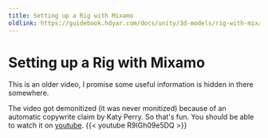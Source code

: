 ```yaml
---
title: Setting up a Rig with Mixamo
oldlink: https://guidebook.hdyar.com/docs/unity/3d-models/rig-with-mixamo/
---
```

# Setting up a Rig with Mixamo

This is an older video, I promise some useful information is hidden in there somewhere.

The video got demonitized (it was never monitized) because of an automatic copywrite claim by Katy Perry. So that's fun. You should be able to watch it on [youtube](https://www.youtube.com/watch?v=R9IGh09e5DQ).
{{< youtube R9IGh09e5DQ >}}

